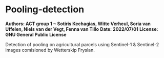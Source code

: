 # Pooling-detection

**Authors: ACT group 1 ~ Sotiris Kechagias, Witte Verheul, Soria van Uffelen, Niels van der Vegt, Fenna van Tillo**
**Date: 2022/07/01**
**License: GNU General Public License**


Detection of pooling on agricultural parcels using Sentinel-1 & Sentinel-2 images comisioned by Wetterskip Fryslan.

